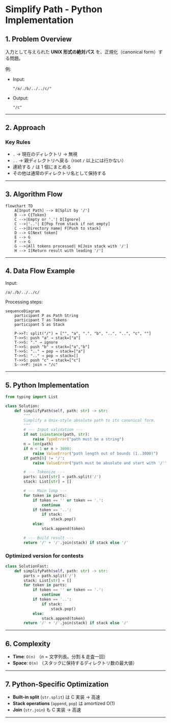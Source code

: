 # Simplify Path - Python Implementation

## 1. Problem Overview

入力として与えられた **UNIX 形式の絶対パス** を、正規化（canonical form）する問題。

例:

- Input:

    ```text
    "/a/./b/../../c/"
    ```

- Output:

    ```text
    "/c"
    ```

---

## 2. Approach

### Key Rules

- `.` → 現在のディレクトリ → 無視
- `..` → 親ディレクトリへ戻る（root `/` 以上には行かない）
- 連続する `/` は 1 個にまとめる
- その他は通常のディレクトリ名として保持する

---

## 3. Algorithm Flow

```mermaid
flowchart TD
    A[Input Path] --> B[Split by '/']
    B --> C{Token}
    C -->|Empty or '.'| D[Ignore]
    C -->|'..'| E[Pop from stack if not empty]
    C -->|Directory name| F[Push to stack]
    D --> G[Next token]
    E --> G
    F --> G
    G -->|All tokens processed| H[Join stack with '/']
    H --> I[Return result with leading '/']
```

---

## 4. Data Flow Example

Input:

```text
/a/./b/../../c/
```

Processing steps:

```mermaid
sequenceDiagram
    participant P as Path String
    participant T as Tokens
    participant S as Stack

    P->>T: split("/") = ["", "a", ".", "b", "..", "..", "c", ""]
    T->>S: push "a" → stack=["a"]
    T->>S: "." → ignore
    T->>S: push "b" → stack=["a","b"]
    T->>S: ".." → pop → stack=["a"]
    T->>S: ".." → pop → stack=[]
    T->>S: push "c" → stack=["c"]
    S-->>P: join → "/c"
```

---

## 5. Python Implementation

```python
from typing import List

class Solution:
    def simplifyPath(self, path: str) -> str:
        """
        Simplify a Unix-style absolute path to its canonical form.
        """
        # --- Input validation ---
        if not isinstance(path, str):
            raise TypeError("path must be a string")
        n = len(path)
        if n < 1 or n > 3000:
            raise ValueError("path length out of bounds (1..3000)")
        if path[0] != '/':
            raise ValueError("path must be absolute and start with '/'")

        # --- Tokenize ---
        parts: List[str] = path.split('/')
        stack: List[str] = []

        # --- Main loop ---
        for token in parts:
            if token == '' or token == '.':
                continue
            if token == '..':
                if stack:
                    stack.pop()
            else:
                stack.append(token)

        # --- Build result ---
        return '/' + '/'.join(stack) if stack else '/'
```

### Optimized version for contests

```python
class SolutionFast:
    def simplifyPath(self, path: str) -> str:
        parts = path.split('/')
        stack: List[str] = []
        for token in parts:
            if token == '' or token == '.':
                continue
            if token == '..':
                if stack:
                    stack.pop()
            else:
                stack.append(token)
        return '/' + '/'.join(stack) if stack else '/'
```

---

## 6. Complexity

- **Time**: `O(n)` （n = 文字列長。分割 & 走査一回）
- **Space**: `O(n)` （スタックに保持するディレクトリ数の最大値）

---

## 7. Python-Specific Optimization

- **Built-in split** (`str.split`) は C 実装 → 高速
- **Stack operations** (`append`, `pop`) は amortized O(1)
- **Join** (`str.join`) も C 実装 → 高速

---
